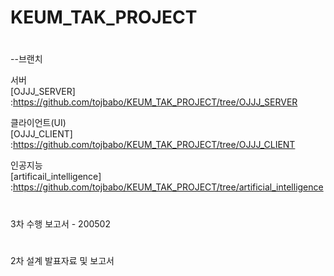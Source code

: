 # KEUM_TAK_PROJECT
#
--브랜치  
  
서버  
[OJJJ_SERVER]  :https://github.com/tojbabo/KEUM_TAK_PROJECT/tree/OJJJ_SERVER  
  
클라이언트(UI)  
[OJJJ_CLIENT]  :https://github.com/tojbabo/KEUM_TAK_PROJECT/tree/OJJJ_CLIENT  
  
인공지능  
[artificail_intelligence]  :https://github.com/tojbabo/KEUM_TAK_PROJECT/tree/artificial_intelligence  
  
#
#
3차 수행 보고서 - 200502
#
#
2차 설계 발표자료 및 보고서 
#
